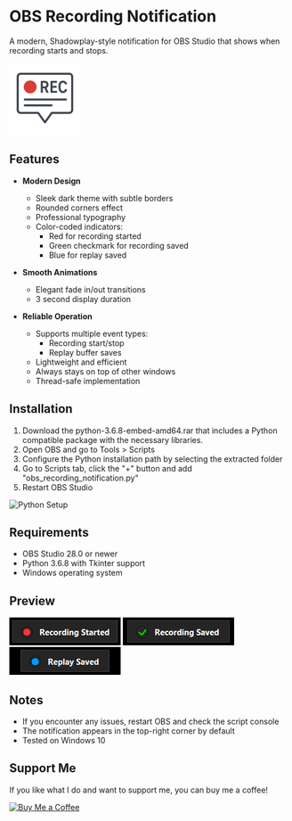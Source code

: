 # OBS Recording Notification

A modern, Shadowplay-style notification for OBS Studio that shows when recording starts and stops.

<img src="Instructions/recpopup.png" width="128" height="128" alt="Notification Preview">

## Features

- **Modern Design**
  - Sleek dark theme with subtle borders
  - Rounded corners effect
  - Professional typography
  - Color-coded indicators:
    - Red for recording started
    - Green checkmark for recording saved
    - Blue for replay saved

- **Smooth Animations**
  - Elegant fade in/out transitions
  - 3 second display duration

- **Reliable Operation**
  - Supports multiple event types:
    - Recording start/stop
    - Replay buffer saves
  - Lightweight and efficient
  - Always stays on top of other windows
  - Thread-safe implementation

## Installation

1. Download the python-3.6.8-embed-amd64.rar that includes a Python compatible package with the necessary libraries.
2. Open OBS and go to Tools > Scripts
3. Configure the Python installation path by selecting the extracted folder
4. Go to Scripts tab, click the "+" button and add "obs_recording_notification.py"
5. Restart OBS Studio

![Python Setup](Instructions/python%20select.PNG)

## Requirements

- OBS Studio 28.0 or newer
- Python 3.6.8 with Tkinter support
- Windows operating system

## Preview

![Recording Started](Instructions/recording.PNG)
![Recording Saved](Instructions/recording_saved.png)
![Replay Saved](Instructions/replay_saved.png)

## Notes

- If you encounter any issues, restart OBS and check the script console
- The notification appears in the top-right corner by default
- Tested on Windows 10

## Support Me

If you like what I do and want to support me, you can buy me a coffee!

[![Buy Me a Coffee](https://img.shields.io/badge/Buy%20Me%20a%20Coffee-FFDD00?style=for-the-badge&logo=buy-me-a-coffee&logoColor=black)](https://www.buymeacoffee.com/shadowxdgamer)
